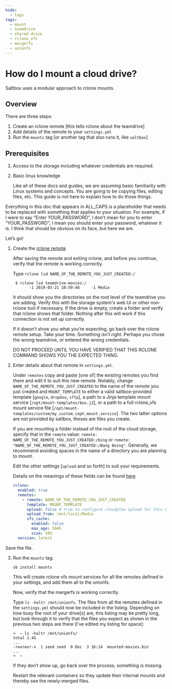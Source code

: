 ```yaml
---
hide:
  - tags
tags:
  - mount
  - teamdrive
  - shared drive
  - rclone_vfs
  - mergerfs
  - unionfs
---
```


# How do I mount a cloud drive?

Saltbox uses a modular approach to rclone mounts.

## Overview

There are three steps:

1. Create an rclone remote [this tells rclone about the teamdrive]
2. Add details of the remote to your `settings.yml`
3. Run the `mounts` tag [or another tag that also runs it, like `saltbox`]

## Prerequisites

1. Access to the storage including whatever credentials are required.
2. Basic linux knowledge

    Like all of these docs and guides, we are assuming basic familiarity with Linux systems and concepts.  You are going to be copying files, editing files, etc.  This guide is not here to explain how to do those things.

Everything in this doc that appears in ALL_CAPS is a placeholder that needs to be replaced with something that applies to your situation.  For example, if I were to say “Enter YOUR_PASSWORD”, I don’t mean for you to enter “YOUR_PASSWORD”; I mean you should enter your password, whatever it is.  I think that should be obvious on its face, but here we are.

Let’s go!

1. Create the [rclone remote](../rclone-remote.md)

    After saving the remote and exiting rclone, and before you continue, verify that the remote is working correctly.

    Type `rclone lsd NAME_OF_THE_REMOTE_YOU_JUST_CREATED:/`

    ```text
     $ rclone lsd teamdrive-movies:/
           -1 2019-03-21 10:59:48     -1 Media
    ```

    It should show you the directories on the root level of the teamdrive you are adding.  Verify this with the storage system's web UI or other non-rclone tool if necessary.  If the drive is empty, create a folder and verify that rclone shows that folder.  Nothing after this will work if this connection is not set up correctly.

    If it doesn’t show you what you’re expecting, go back over the rclone remote setup.  Take your time.  Something isn’t right.  Perhaps you chose the wrong teamdrive, or entered the wrong credentials.

    DO NOT PROCEED UNTIL YOU HAVE VERIFIED THAT THIS RCLONE COMMAND SHOWS YOU THE EXPECTED THING.

2. Enter details about that remote in `settings.yml`.

   Under `remotes` copy and paste [one of] the existing remotes you find there and edit it to suit this new remote.  Notably, change `NAME_OF_THE_REMOTE_YOU_JUST_CREATED` to the name of the remote you just created and `MOUNT_TEMPLATE` to either a valid saltbox-provided template [`google`, `dropbox`, `sftp`], a path to a Jinja template mount service [`/opt/mount-templates/box.j2`], or a path to a full rclone_vfs mount service file [`/opt/mount-templates/custom/my_custom_ceph_mount.service`].  The two latter options are not provided by saltbox, theses are files you create.

   If you are mounting a folder instead of the root of the cloud storage, specify that in the `remote` value: `remote: NAME_OF_THE_REMOTE_YOU_JUST_CREATED:/bing` or `remote: "NAME_OF_THE_REMOTE_YOU_JUST_CREATED:/Bang Boing"`.  Generally, we recommend avoiding spaces in the name of a directory you are planning to mount.

   Edit the other settings [`upload` and so forth] to suit your requirements.

   Details on the meanings of these fields can be found [here](../../accounts.md#options-in-settingsyml)
   
    ```yaml
    rclone:
      enabled: true
      remotes:
        - remote: NAME_OF_THE_REMOTE_YOU_JUST_CREATED
          template: MOUNT_TEMPLATE
          upload: false # true to configure cloudplow upload for this remote
          upload_from: /mnt/local/Media
          vfs_cache:
            enabled: false
            max_age: 504h
            size: 50G
      version: latest
    ```

  Save the file.

3. Run the `mounts` tag.

    ```
    sb install mounts
    ```
    
    This will create rclone vfs mount services for all the remotes defined in your settings, and add them all to the unionfs.

    Now, verify that the mergerfs is working correctly.

    Type `ls -haltr /mnt/unionfs`.  The files from all the remotes defined in the `settings.yml` should now be included in the listing.  Depending on how busy the root of your drive[s] are, this listing may be pretty long, but look through it to verify that the files you expect as shown in the previous two steps are there [I’ve edited my listing for space]:

    ```text
    ➜  ~ ls -haltr /mnt/unionfs/
    total 1.4G
    ...
    -rwxrwxr-x  1 seed seed  0 Dec  3 16:14  mounted-movies.bin
    ...
    ➜  ~
    ```

    If they don’t show up, go back over the process; something is missing.

    Restart the relevant containers so they update their internal mounts and thereby see the newly-merged files.

